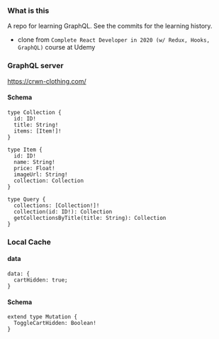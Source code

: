 ### What is this
A repo for learning GraphQL.
See the commits for the learning history.

* clone from `Complete React Developer in 2020 (w/ Redux, Hooks, GraphQL)` course at Udemy

### GraphQL server
https://crwn-clothing.com/

#### Schema
```
type Collection {
  id: ID!
  title: String!
  items: [Item!]!
}

type Item {
  id: ID!
  name: String!
  price: Float!
  imageUrl: String!
  collection: Collection
}

type Query {
  collections: [Collection!]!
  collection(id: ID!): Collection
  getCollectionsByTitle(title: String): Collection
}
```

### Local Cache
#### data
```
data: {
  cartHidden: true;
}
```
#### Schema
```
extend type Mutation {
  ToggleCartHidden: Boolean!
}
```